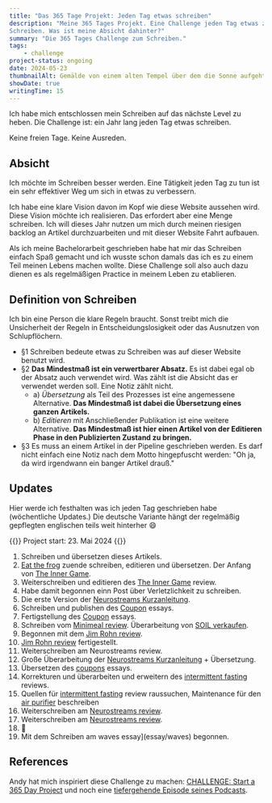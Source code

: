 ```yaml
---
title: "Das 365 Tage Projekt: Jeden Tag etwas schreiben"
description: "Meine 365 Tages Projekt. Eine Challenge jeden Tag etwas zu
Schreiben. Was ist meine Absicht dahinter?"
summary: "Die 365 Tages Challenge zum Schreiben."
tags:
    - challenge
project-status: ongoing
date: 2024-05-23
thumbnailAlt: Gemälde von einem alten Tempel über dem die Sonne aufgeht mit einer Taschenuhr im Vordergrund
showDate: true
writingTime: 15
---
```


Ich habe mich entschlossen mein Schreiben auf das nächste Level zu heben.
Die Challenge ist: ein Jahr lang jeden Tag etwas schreiben.

Keine freien Tage.
Keine Ausreden.

## Absicht

Ich möchte im Schreiben besser werden.
Eine Tätigkeit jeden Tag zu tun ist ein sehr effektiver Weg um sich in etwas
zu verbessern.

Ich habe eine klare Vision davon im Kopf wie diese Website aussehen wird.
Diese Vision möchte ich realisieren.
Das erfordert aber eine Menge schreiben.
Ich will dieses Jahr nutzen um mich durch meinen riesigen backlog an Artikel
durchzuarbeiten und mit dieser Website Fahrt aufbauen.

Als ich meine Bachelorarbeit geschrieben habe hat mir das Schreiben einfach
Spaß gemacht und ich wusste schon damals das ich es zu einem Teil meinen
Lebens machen wollte.
Diese Challenge soll also auch dazu dienen es als regelmäßigen Practice in
meinem Leben zu etablieren.

## Definition von Schreiben

Ich bin eine Person die klare Regeln braucht.
Sonst treibt mich die Unsicherheit der Regeln in Entscheidungslosigkeit oder
das Ausnutzen von Schlupflöchern.

- §1 Schreiben bedeute etwas zu Schreiben was auf dieser Website benutzt
wird.
- §2 **Das Mindestmaß ist ein verwertbarer Absatz.**
Es ist dabei egal ob der Absatz auch verwendet wird.
Was zählt ist die Absicht das er verwendet werden soll.
Eine Notiz zählt nicht.
    + a) _Übersetzung_ als Teil des Prozesses ist eine angemessene
    Alternative.
    **Das Mindestmaß ist dabei die Übersetzung eines ganzen Artikels.**
    + b) _Editieren_ mit Anschließender Publikation ist eine weitere
    Alternative.
    **Das Mindestmaß ist hier einen Artikel von der Editieren Phase in den
    Publizierten Zustand zu bringen.**
- §3 Es muss an einem Artikel in der Pipeline geschrieben werden.
Es darf nicht einfach eine Notiz nach dem Motto hingepfuscht werden: "Oh ja,
da wird irgendwann ein banger Artikel drauß."

## Updates

Hier werde ich festhalten was ich jeden Tag geschrieben habe (wöchentliche
Updates.)
Die deutsche Variante hängt der regelmäßig gepflegten englischen teils weit
hinterher :smile:

{{<badge>}}
Project start: 23. Mai 2024
{{</badge>}}

1. Schreiben und übersetzen dieses Artikels.
24. [Eat the frog](essay/eat-that-frog) zuende schreiben, editieren und übersetzen. Der Anfang von [The Inner Game](review/the-inner-game).
25. Weiterschreiben und editieren des [The Inner Game](review/the-inner-game) review.
26. Habe damit begonnen einn Post über Verletzlichkeit zu schreiben.
27. Die erste Version der [Neurostreams Kurzanleitung](misc/neurostreams-quick-reference).
28. Schreiben und publishen des [Coupon](essay/coupons) essays.
29. Fertigstellung des [Coupon](essay/coupons) essays.
30. Schreiben vom [Minimeal review](review/sun-minimeal). Überarbeitung von [SOIL verkaufen](misc/soil-verkaufen).
31. Begonnen mit dem [Jim Rohn review](/review/jim-rohn).
1. [Jim Rohn review](/review/jim-rohn) fertigestellt.
2. Weiterschreiben am Neurostreams review.
3. Große Überarbeitung der [Neurostreams Kurzanleitung](misc/neurostreams-quick-reference) + Übersetzung.
4. Übersetzen des [coupons](essay/coupons) essays.
5. Korrekturen und überarbeiten und erweitern des [intermittent fasting](/review/intermittent-fasting) reviews.
6. Quellen für [intermittent fasting](/review/intermittent-fasting) review raussuchen, Maintenance für den [air purifier](/review/air-purifier) beschreiben
7. Weiterschreiben am [Neurostreams review](review/neurostreams).
8. Weiterschreiben am [Neurostreams review](review/neurostreams).
9. :slightly_frowning_face:
10. Mit dem Schreiben am waves essay](essay/waves) begonnen.

## References

Andy hat mich inspiriert diese Challenge zu machen:
[CHALLENGE: Start a 365 Day Project](https://killyourinnerloser.com/challenge-start-a-365-day-project/)
und noch eine [tiefergehende Episode seines Podcasts](https://www.listennotes.com/podcasts/kill-your-inner/365-day-projects-are-amazing-ZgEoY2xBrJk/).

[Neurostreams review]: review/neurostreams
